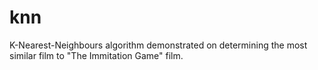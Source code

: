 # knn

K-Nearest-Neighbours algorithm demonstrated on determining the most similar film to "The Immitation Game" film.
